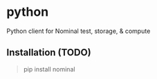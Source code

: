 # python
Python client for Nominal test, storage, &amp; compute

## Installation (TODO)

> pip install nominal

